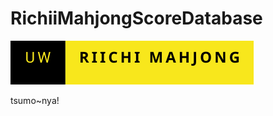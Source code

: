 # RichiiMahjongScoreDatabase

[![badge](docs/uw-riichi-mahjong.svg)](https://discord.gg/3m2Q55pQG7)

tsumo~nya!

